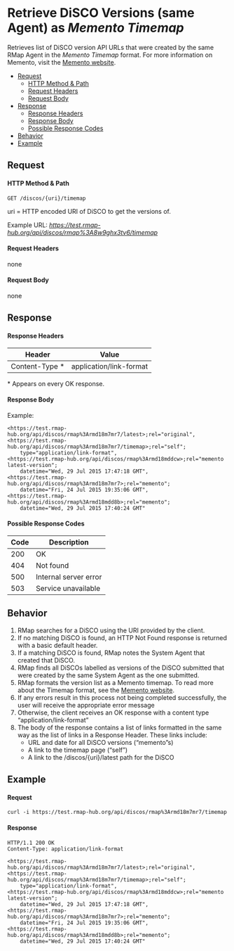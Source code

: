 # Retrieve DiSCO Versions (same Agent) as  _Memento Timemap_
Retrieves list of DiSCO version API URLs that were created by the same RMap Agent in the  _Memento Timemap_ format.  For more information on Memento, visit the [Memento website](http://mementoweb.org/guide/).

* [Request](#request)
  * [HTTP Method & Path](#http-method--path)
  * [Request Headers](#request-headers)
  * [Request Body](#request-body)
* [Response](#response)
  * [Response Headers](#response-headers)
  * [Response Body](#response-body)
  * [Possible Response Codes](#possible-response-codes)
* [Behavior](#behavior)
* [Example](#example)

## Request

#### HTTP Method & Path
```
GET /discos/{uri}/timemap
```
uri = HTTP encoded URI of DiSCO to get the versions of. 

Example URL: _https://test.rmap-hub.org/api/discos/rmap%3A8w9ghx3tv6/timemap_

#### Request Headers
none
 
#### Request Body
none

## Response
#### Response Headers
| Header | Value |
|---------|------|
| Content-Type * | application/link-format |

\* Appears on every OK response.

#### Response Body
Example:
```
<https://test.rmap-hub.org/api/discos/rmap%3Armd18m7mr7/latest>;rel="original",
<https://test.rmap-hub.org/api/discos/rmap%3Armd18m7mr7/timemap>;rel="self";
    type="application/link-format",
<https://test.rmap-hub.org/api/discos/rmap%3Armd18mddcw>;rel="memento latest-version";
    datetime="Wed, 29 Jul 2015 17:47:18 GMT",
<https://test.rmap-hub.org/api/discos/rmap%3Armd18m7mr7>;rel="memento";
    datetime="Fri, 24 Jul 2015 19:35:06 GMT",
<https://test.rmap-hub.org/api/discos/rmap%3Armd18mdd8b>;rel="memento";
    datetime="Wed, 29 Jul 2015 17:40:24 GMT"
```

#### Possible Response Codes
| Code| Description |
|---------|------|
| 200| OK|
| 404| Not found |
| 500| Internal server error|
| 503| Service unavailable|

## Behavior
1.  RMap searches for a DiSCO using the URI provided by the client.
2. If no matching DiSCO is found, an HTTP Not Found response is returned with a basic default header.
3. If a matching DiSCO is found, RMap notes the System Agent that created that DiSCO.
4. RMap finds all DiSCOs labelled as versions of the DiSCO submitted that were created by the same System Agent as the one submitted.
5. RMap formats the version list as a Memento timemap. To read more about the Timemap format, see the [Memento website](http://mementoweb.org/guide/).
6. If any errors result in this process not being completed successfully, the user will receive the appropriate error message
7. Otherwise, the client receives an OK response with a content type “application/link-format”
8. The body of the response contains a list of links formatted in the same way as the list of links in a Response Header. These links include:
	* URL and date for all DiSCO versions (“memento”s)
	* A link to the timemap page (“self”)
	* A link to the /discos/{uri}/latest path for the DiSCO

## Example

#### Request
```
curl -i https://test.rmap-hub.org/api/discos/rmap%3Armd18m7mr7/timemap
```

#### Response
```
HTTP/1.1 200 OK
Content-Type: application/link-format

<https://test.rmap-hub.org/api/discos/rmap%3Armd18m7mr7/latest>;rel="original",
<https://test.rmap-hub.org/api/discos/rmap%3Armd18m7mr7/timemap>;rel="self";
    type="application/link-format",
<https://test.rmap-hub.org/api/discos/rmap%3Armd18mddcw>;rel="memento latest-version";
    datetime="Wed, 29 Jul 2015 17:47:18 GMT",
<https://test.rmap-hub.org/api/discos/rmap%3Armd18m7mr7>;rel="memento";
    datetime="Fri, 24 Jul 2015 19:35:06 GMT",
<https://test.rmap-hub.org/api/discos/rmap%3Armd18mdd8b>;rel="memento";
    datetime="Wed, 29 Jul 2015 17:40:24 GMT"
```
